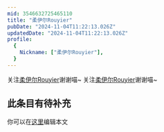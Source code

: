 ```yaml
---
mid: 3546632725465110
title: "柔伊尔Rouyier"
pubDate: "2024-11-04T11:22:13.026Z"
updatedDate: "2024-11-04T11:22:13.026Z"
profile:
  {
    Nickname: ["柔伊尔Rouyier"],
  }
---
```


关注[柔伊尔Rouyier](https://space.bilibili.com/3546632725465110)谢谢喵~ 关注[柔伊尔Rouyier](https://space.bilibili.com/3546632725465110)谢谢喵~

## 此条目有待补充
你可以在[这里](https://github.com/Yuhanawa/VTuber.ICU/edit/master/src/content/v/柔伊尔Rouyier/index.md)编辑本文
